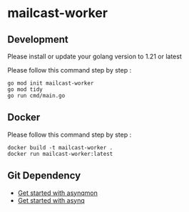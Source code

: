 # mailcast-worker

## Development

Please install or update your golang version to  1.21 or latest

Please follow this command step by step :

```
go mod init mailcast-worker
go mod tidy
go run cmd/main.go
```

## Docker

Please follow this command step by step :

```
docker build -t mailcast-worker .
docker run mailcast-worker:latest
```

## Git Dependency

- [Get started with asynqmon](https://github.com/hibiken/asynqmon)
- [Get started with asynq](https://github.com/hibiken/asynq)
